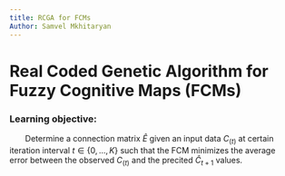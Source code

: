 ```yaml
---
title: RCGA for FCMs
Author: Samvel Mkhitaryan
---
```


# Real Coded Genetic Algorithm for Fuzzy Cognitive Maps (FCMs)

### Learning objective:
&nbsp;&nbsp;&nbsp;&nbsp;&nbsp;&nbsp; Determine a connection matrix $\hat{E}$ given an input data $C_{(t)}$ at certain iteration interval $t \in \{ 0, ..., K\}$ such that the FCM minimizes the average error between the observed $C_{(t)}$ and the precited $\hat{C}_{t+1}$ values.